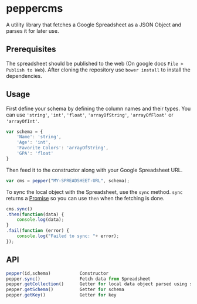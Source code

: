 peppercms
=========

A utility library that fetches a Google Spreadsheet as a JSON Object and parses it for later use. 

Prerequisites
-----------
The spreadsheet should be published to the web (On google docs `File > Publish to Web`).
After cloning the repository use `bower install` to install the dependencies. 

Usage
-----
First define your schema by defining the column names and their types. You can use `'string'`, `'int'`, `'float'`, `'arrayOfString'`, `'arrayOfFloat'` or `'arrayOfInt'`.
```javascript
var schema = {
	'Name': 'string',
	'Age': 'int',
	'Favorite Colors': 'arrayOfString',
	'GPA': 'float' 
}
```
Then feed it to the constructor along with your Google Spreadsheet URL.

```javascript
var cms = pepper("MY-SPREADSHEET-URL", schema);
```
To sync the local object with the Spreadsheet, use the `sync` method. `sync` returns a [Promise](http://wiki.commonjs.org/wiki/Promises/A) so you can use `then` when the fetching is done.
```javascript
cms.sync()
.then(function(data) {
	console.log(data);
}
.fail(function (error) {
	console.log("Failed to sync: "+ error);
});
```

API
----
```javascript
pepper(id,schema)			Constructor
pepper.sync()				Fetch data from Spreadsheet
pepper.getCollection()		Getter for local data object parsed using schema
pepper.getSchema()			Getter for schema
pepper.getKey()				Getter for key
```
